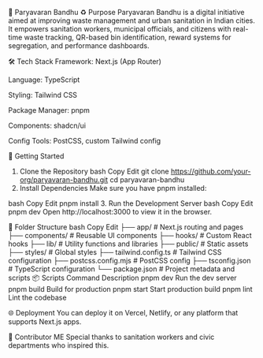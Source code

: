 🌿 Paryavaran Bandhu
♻️ Purpose
Paryavaran Bandhu is a digital initiative aimed at improving waste management and urban sanitation in Indian cities. It empowers sanitation workers, municipal officials, and citizens with real-time waste tracking, QR-based bin identification, reward systems for segregation, and performance dashboards.

🛠️ Tech Stack
Framework: Next.js (App Router)

Language: TypeScript

Styling: Tailwind CSS

Package Manager: pnpm

Components: shadcn/ui

Config Tools: PostCSS, custom Tailwind config

🚀 Getting Started
1. Clone the Repository
bash
Copy
Edit
git clone https://github.com/your-org/paryavaran-bandhu.git
cd paryavaran-bandhu
2. Install Dependencies
Make sure you have pnpm installed:

bash
Copy
Edit
pnpm install
3. Run the Development Server
bash
Copy
Edit
pnpm dev
Open http://localhost:3000 to view it in the browser.

🧱 Folder Structure
bash
Copy
Edit
├── app/                  # Next.js routing and pages
├── components/           # Reusable UI components
├── hooks/                # Custom React hooks
├── lib/                  # Utility functions and libraries
├── public/               # Static assets
├── styles/               # Global styles
├── tailwind.config.ts    # Tailwind CSS configuration
├── postcss.config.mjs    # PostCSS config
├── tsconfig.json         # TypeScript configuration
└── package.json          # Project metadata and scripts
📦 Scripts
Command	Description
pnpm dev	Run the dev server
pnpm build	Build for production
pnpm start	Start production build
pnpm lint	Lint the codebase

🌐 Deployment
You can deploy it on Vercel, Netlify, or any platform that supports Next.js apps.

🙌 Contributor
ME
Special thanks to sanitation workers and civic departments who inspired this.

